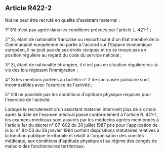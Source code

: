 ## Article R422-2

Nul ne peut être recruté en qualité d'assistant maternel :

1° S'il n'est pas agréé dans les conditions prévues par l'article L. 421-1 ;

2° Si, étant de nationalité française ou ressortissant d'un Etat membre de la Communauté européenne ou
partie à l'accord sur l'Espace économique européen, il ne jouit pas de ses droits civiques et ne se trouve pas
en position régulière au regard du code du service national ;


3° Si, étant de nationalité étrangère, il n'est pas en situation régulière vis-à-vis des lois régissant
l'immigration ;

4° Si les mentions portées au bulletin n° 2 de son casier judiciaire sont incompatibles avec l'exercice de
l'activité ;

5° S'il ne possède pas les conditions d'aptitude physique requises pour l'exercice de l'activité.

Lorsque le recrutement d'un assistant maternel intervient plus de six mois après la date de l'examen médical
passé conformément à l'article R. 421-1, les examens médicaux sont assurés par les médecins agréés
mentionnés à l'article 1er du décret n° 87-602 du 30 juillet 1987 pris pour l'application de la loi n° 84-53
du 26 janvier 1984 portant dispositions statutaires relatives à la fonction publique territoriale et relatif à
l'organisation des comités médicaux, aux conditions d'aptitude physique et au régime des congés de maladie
des fonctionnaires territoriaux.

